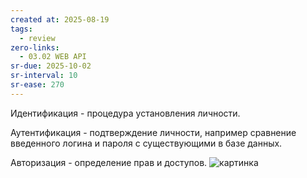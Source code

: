 ```yaml
---
created at: 2025-08-19
tags:
  - review
zero-links:
  - 03.02 WEB API
sr-due: 2025-10-02
sr-interval: 10
sr-ease: 270
---
```

Идентификация - процедура установления личности.

Аутентификация - подтверждение личности, например сравнение введенного логина и пароля с существующими в базе данных.

Авторизация - определение прав и доступов.
![картинка](https://solid-canidae-759.notion.site/image/https%3A%2F%2Fprod-files-secure.s3.us-west-2.amazonaws.com%2F88b5ae27-ae96-47e9-9b3e-04a5469da5df%2Fe5f52f9f-54d5-4ad5-afae-80f22d6eb398%2FUntitled.png?table=block&id=145dcd93-9d44-8175-8372-deac7fdd45d3&spaceId=88b5ae27-ae96-47e9-9b3e-04a5469da5df&width=1360&userId=&cache=v2)
